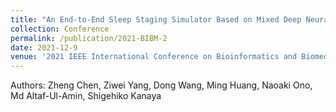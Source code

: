 ```yaml
---
title: "An End-to-End Sleep Staging Simulator Based on Mixed Deep Neural Networks"
collection: Conference
permalink: /publication/2021-BIBM-2
date: 2021-12-9
venue: '2021 IEEE International Conference on Bioinformatics and Biomedicine (BIBM)'
---
```

Authors: Zheng Chen, Ziwei Yang, Dong Wang, Ming Huang, Naoaki Ono, Md Altaf-Ul-Amin, Shigehiko Kanaya
